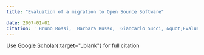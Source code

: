 ```yaml
---
title: "Evaluation of a migration to Open Source Software"

date: 2007-01-01
citation: ' Bruno Rossi,  Barbara Russo,  Giancarlo Succi, &quot;Evaluation of a migration to Open Source Software.&quot;, 2007.'
---
```

Use [Google Scholar](https://scholar.google.com/scholar?q=Evaluation+of+a+migration+to+Open+Source+Software){:target="_blank"} for full citation